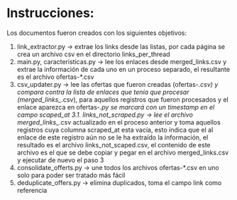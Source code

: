 # Instrucciones:
Los documentos fueron creados con los siguientes objetivos:

1. link_extractor.py -> extrae los links desde las listas, por cada página se crea un archivo csv en el directorio links_per_thread
2. main.py, caracteristicas.py -> lee los enlaces desde merged_links.csv y extrae la información de cada uno en un proceso separado, el resultante es el archivo ofertas-*.csv
3. csv_updater.py -> lee las ofertas que fueron creadas (ofertas-*.csv) y compara contra la lista de enlaces que tenía que procesar (merged_links_*.csv), para aquellos registros que fueron procesados y el enlace aparezca en ofertas-*.py se marcará con un timestamp en el campo scaped_at
3.1. links_not_scraped.py -> lee el archivo merged_links_*.csv actualizado en el proceso anterior y toma aquellos registros cuya columna scraped_at esta vacía, esto indica que el al enlace de este registro aún no se le ha extraído la información, el resultado es el archivo links_not_scaped.csv, el contenido de este archivo es el que se debe copiar y pegar en el archivo merged_links.csv y ejecutar de nuevo el paso 3
4. consolidate_offerts.py -> une todos los archivos ofertas-*.csv en uno solo para poder ser tratado más fácil
5. deduplicate_offers.py -> elimina duplicados, toma el campo link como referencia